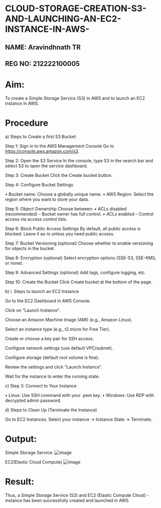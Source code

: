 # CLOUD-STORAGE-CREATION-S3-AND-LAUNCHING-AN-EC2-INSTANCE-IN-AWS-

## NAME: Aravindhnath TR
## REG NO: 212222100005

# Aim:
To create a Simple Storage Service (S3) in AWS and to launch an EC2 instance in AWS.

# Procedure
a) Steps to Create a first S3 Bucket:

Step 1: Sign in to the AWS Management Console Go to https://console.aws.amazon.com/s3. 

Step 2: Open the S3 Service In the console, type S3 in the search bar and select S3 to open the service dashboard. 

Step 3: Create Bucket Click the Create bucket button. 

Step 4: Configure Bucket Settings

• Bucket name: Choose a globally unique name. • AWS Region: Select the region where you want to store your data.

Step 5: Object Ownership Choose between: ▪ ACLs disabled (recommended) – Bucket owner has full control. ▪ ACLs enabled – Control access via access control lists.

Step 6: Block Public Access Settings By default, all public access is blocked. Leave it as-is unless you need public access. 

Step 7: Bucket Versioning (optional) Choose whether to enable versioning for objects in the bucket.

Step 8: Encryption (optional) Select encryption options (SSE-S3, SSE-KMS, or none). 

Step 9: Advanced Settings (optional) Add tags, configure logging, etc. 

Step 10: Create the Bucket Click Create bucket at the bottom of the page.

b) i. Steps to launch an EC2 Instance

Go to the EC2 Dashboard in AWS Console.

Click on “Launch Instance”.

Choose an Amazon Machine Image (AMI) (e.g., Amazon Linux).

Select an instance type (e.g., t2.micro for Free Tier).

Create or choose a key pair for SSH access.

Configure network settings (use default VPC/subnet).

Configure storage (default root volume is fine).

Review the settings and click “Launch Instance”.

Wait for the instance to enter the running state.

c) Step 3: Connect to Your Instance

• Linux: Use SSH command with your .pem key. • Windows: Use RDP with decrypted admin password.

d) Steps to Clean Up (Terminate the Instance)

Go to EC2 Instances.
Select your instance → Instance State → Terminate.

# Output:

Simple Storage Service:
![image](https://github.com/user-attachments/assets/cbf99d29-f8c8-4601-8ce3-2813bf4599d9)


EC2(Elastic Cloud Compute)
![image](https://github.com/user-attachments/assets/36c30ac3-212a-4875-8f54-94360cd25c65)






# Result:
Thus, a Simple Storage Service (S3) and EC2 (Elastic Compute Cloud) - instance has been successfully created and launched in AWS
